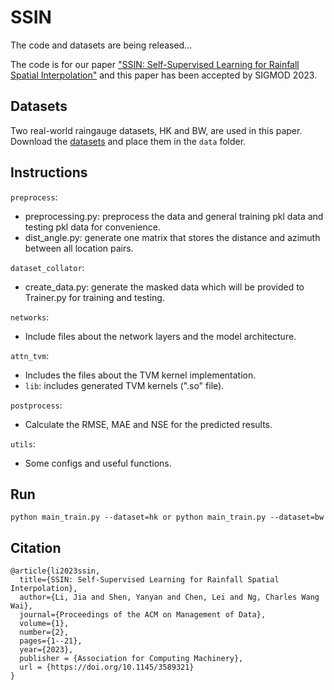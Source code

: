 # SSIN
The code and datasets are being released...

The code is for our paper ["SSIN: Self-Supervised Learning for Rainfall Spatial Interpolation"](https://dl.acm.org/doi/10.1145/3589321) 
and this paper has been accepted by SIGMOD 2023.

##  Datasets
Two real-world raingauge datasets, HK and BW, are used in this paper. Download the [datasets](https://drive.google.com/drive/folders/1tiS5UjcspNKcWL8RA7J3PxqhwciR5Lg3) and place them in the `data` folder.


## Instructions
`preprocess`:
* preprocessing.py: preprocess the data and general training pkl data and testing pkl data for convenience.
* dist_angle.py: generate one matrix that stores the distance and azimuth between all location pairs.

`dataset_collator`:
* create_data.py: generate the masked data which will be provided to Trainer.py for training and testing.

`networks`:
* Include files about the network layers and the model architecture.

`attn_tvm`:
* Includes the files about the TVM kernel implementation.
* `lib`: includes generated TVM kernels (\".so\" file).

`postprocess`:
* Calculate the RMSE, MAE and NSE for the predicted results.

`utils`:
* Some configs and useful functions.

## Run
```
python main_train.py --dataset=hk or python main_train.py --dataset=bw
```

## Citation
```
@article{li2023ssin,
  title={SSIN: Self-Supervised Learning for Rainfall Spatial Interpolation},
  author={Li, Jia and Shen, Yanyan and Chen, Lei and Ng, Charles Wang Wai},
  journal={Proceedings of the ACM on Management of Data},
  volume={1},
  number={2},
  pages={1--21},
  year={2023},
  publisher = {Association for Computing Machinery},
  url = {https://doi.org/10.1145/3589321}
}
```
